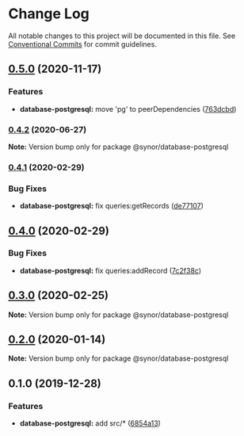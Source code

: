 # Change Log

All notable changes to this project will be documented in this file.
See [Conventional Commits](https://conventionalcommits.org) for commit guidelines.

## [0.5.0](https://github.com/Synor/synor/compare/@synor/database-postgresql@0.4.2...@synor/database-postgresql@0.5.0) (2020-11-17)


### Features

* **database-postgresql:** move 'pg' to peerDependencies ([763dcbd](https://github.com/Synor/synor/commit/763dcbd8cf3bd303c4f3cdf4e7c22eec56ee75ec))



### [0.4.2](https://github.com/Synor/synor/compare/@synor/database-postgresql@0.4.1...@synor/database-postgresql@0.4.2) (2020-06-27)

**Note:** Version bump only for package @synor/database-postgresql





### [0.4.1](https://github.com/Synor/synor/compare/@synor/database-postgresql@0.4.0...@synor/database-postgresql@0.4.1) (2020-02-29)


### Bug Fixes

* **database-postgresql:** fix queries:getRecords ([de77107](https://github.com/Synor/synor/commit/de77107c64495271fd1a8a8f51463ee0a6d5d2ea))



## [0.4.0](https://github.com/Synor/synor/compare/@synor/database-postgresql@0.3.0...@synor/database-postgresql@0.4.0) (2020-02-29)


### Bug Fixes

* **database-postgresql:** fix queries:addRecord ([7c2f38c](https://github.com/Synor/synor/commit/7c2f38cff12d87cc69aba08b1f969e0186216982))



## [0.3.0](https://github.com/Synor/synor/compare/@synor/database-postgresql@0.2.0...@synor/database-postgresql@0.3.0) (2020-02-25)

**Note:** Version bump only for package @synor/database-postgresql





## [0.2.0](https://github.com/Synor/synor/compare/@synor/database-postgresql@0.1.0...@synor/database-postgresql@0.2.0) (2020-01-14)

**Note:** Version bump only for package @synor/database-postgresql





## 0.1.0 (2019-12-28)


### Features

* **database-postgresql:** add src/* ([6854a13](https://github.com/Synor/synor/commit/6854a13917a853b1f696447b00b33e416ffdf76e))
